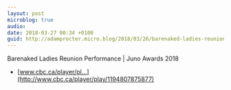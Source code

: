 ```yaml
---
layout: post
microblog: true
audio: 
date: 2018-03-27 00:34 +0100
guid: http://adamprocter.micro.blog/2018/03/26/barenaked-ladies-reunion.html
---
```

Barenaked Ladies Reunion Performance | Juno Awards 2018 

- [www.cbc.ca/player/pl...](http://www.cbc.ca/player/play/1194807875877)
